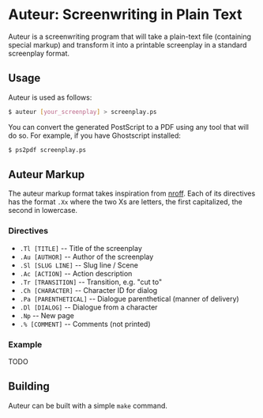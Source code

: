 # Auteur: Screenwriting in Plain Text

Auteur is a screenwriting program that will take a plain-text file (containing
special markup) and transform it into a printable screenplay in a standard
screenplay format.

## Usage

Auteur is used as follows:

```sh
$ auteur [your_screenplay] > screenplay.ps
```

You can convert the generated PostScript to a PDF using any tool that will do
so. For example, if you have Ghostscript installed:

```sh
$ ps2pdf screenplay.ps
```

## Auteur Markup

The auteur markup format takes inspiration from
[nroff](https://en.wikipedia.org/wiki/Nroff). Each of its directives has the
format `.Xx` where the two Xs are letters, the first capitalized, the second in
lowercase.

### Directives

* `.Tl [TITLE]` -- Title of the screenplay
* `.Au [AUTHOR]` -- Author of the screenplay
* `.Sl [SLUG LINE]` -- Slug line / Scene
* `.Ac [ACTION]` -- Action description
* `.Tr [TRANSITION]` -- Transition, e.g. "cut to"
* `.Ch [CHARACTER]` -- Character ID for dialog
* `.Pa [PARENTHETICAL]` -- Dialogue parenthetical (manner of delivery)
* `.Dl [DIALOG]` -- Dialogue from a character
* `.Np` -- New page
* `.% [COMMENT]` -- Comments (not printed)

### Example

TODO

## Building

Auteur can be built with a simple `make` command.
